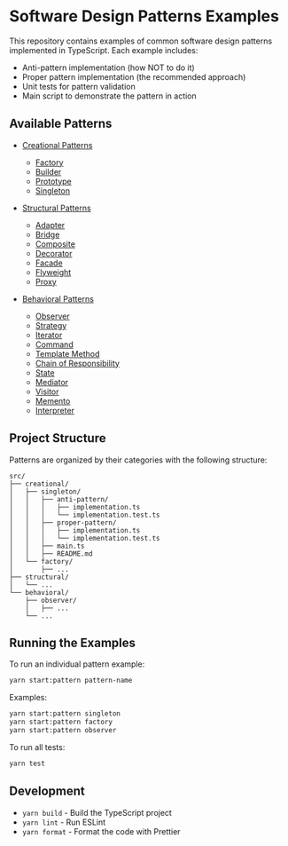 # Software Design Patterns Examples

This repository contains examples of common software design patterns implemented in TypeScript. Each example includes:

- Anti-pattern implementation (how NOT to do it)
- Proper pattern implementation (the recommended approach)
- Unit tests for pattern validation
- Main script to demonstrate the pattern in action

## Available Patterns

- [Creational Patterns](src/patterns/creational/README.md)
  - [Factory](src/patterns/creational/factory/README.md)
  - [Builder](src/patterns/creational/builder/README.md)
  - [Prototype](src/patterns/creational/prototype/README.md)
  - [Singleton](src/patterns/creational/singleton/README.md)

- [Structural Patterns](src/patterns/structural/README.md)
  - [Adapter](src/patterns/structural/adapter/README.md)
  - [Bridge](src/patterns/structural/bridge/README.md)
  - [Composite](src/patterns/structural/composite/README.md)
  - [Decorator](src/patterns/structural/decorator/README.md)
  - [Facade](src/patterns/structural/facade/README.md)
  - [Flyweight](src/patterns/structural/flyweight/README.md)
  - [Proxy](src/patterns/structural/proxy/README.md)

- [Behavioral Patterns](src/patterns/behavioral/README.md)
  - [Observer](src/patterns/behavioral/observer/README.md)
  - [Strategy](src/patterns/behavioral/strategy/README.md)
  - [Iterator](src/patterns/behavioral/iterator/README.md)
  - [Command](src/patterns/behavioral/command/README.md)
  - [Template Method](src/patterns/behavioral/template-method/README.md)
  - [Chain of Responsibility](src/patterns/behavioral/chain-of-responsibility/README.md)
  - [State](src/patterns/behavioral/state/README.md)
  - [Mediator](src/patterns/behavioral/mediator/README.md)
  - [Visitor](src/patterns/behavioral/visitor/README.md)
  - [Memento](src/patterns/behavioral/memento/README.md)
  - [Interpreter](src/patterns/behavioral/interpreter/README.md)

## Project Structure

Patterns are organized by their categories with the following structure:

```
src/
├── creational/
│   ├── singleton/
│   │   ├── anti-pattern/
│   │   │   ├── implementation.ts
│   │   │   └── implementation.test.ts
│   │   ├── proper-pattern/
│   │   │   ├── implementation.ts
│   │   │   └── implementation.test.ts
│   │   ├── main.ts
│   │   ├── README.md
│   └── factory/
│       ├── ...
├── structural/
│   └── ...
└── behavioral/
    ├── observer/
    │   ├── ...
    └── ...
```

## Running the Examples

To run an individual pattern example:

```bash
yarn start:pattern pattern-name
```

Examples:
```bash
yarn start:pattern singleton
yarn start:pattern factory
yarn start:pattern observer
```

To run all tests:

```bash
yarn test
```

## Development

- `yarn build` - Build the TypeScript project
- `yarn lint` - Run ESLint
- `yarn format` - Format the code with Prettier
